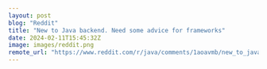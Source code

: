 ```yaml
---
layout: post
blog: "Reddit"
title: "New to Java backend. Need some advice for frameworks"
date: 2024-02-11T15:45:32Z
image: images/reddit.png
remote_url: "https://www.reddit.com/r/java/comments/1aoavmb/new_to_java_backend_need_some_advice_for/"
---
```

